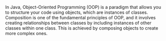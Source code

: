 In Java, Object-Oriented Programming (OOP) is a paradigm that allows you to structure your code using objects, which are instances of classes. Composition is one of the fundamental principles of OOP, and it involves creating relationships between classes by including instances of other classes within one class. This is achieved by composing objects to create more complex ones.

